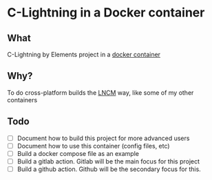 # C-Lightning in a Docker container

## What

C-Lightning by Elements project in a [docker container](https://gitlab.com/nolim1t/docker-clightning)

## Why?

To do cross-platform builds the [LNCM](https://github.com/lncm/) way, like some of my other containers

## Todo

- [ ] Document how to build this project for more advanced users
- [ ] Document how to use this container (config files, etc)
- [ ] Build a docker compose file as an example
- [ ] Build a gitlab action. Gitlab will be the main focus for this project
- [ ] Build a github action. Github will be the secondary focus for this.
